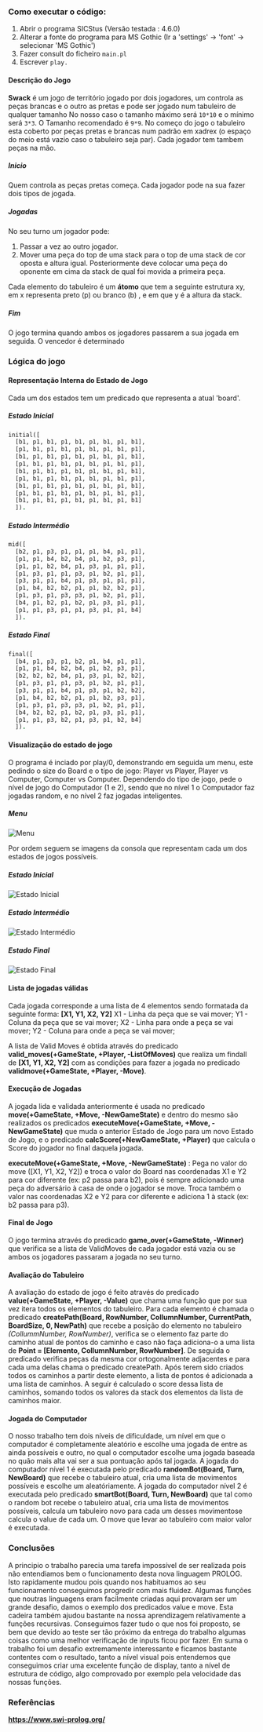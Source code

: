 ### Como executar o código:
1. Abrir o programa SICStus (Versão testada : 4.6.0)
2. Alterar a fonte do programa para MS Gothic (Ir a 'settings' -> 'font' -> selecionar 'MS Gothic')
3. Fazer consult do ficheiro `main.pl`
4. Escrever `play.`

#### Descrição do Jogo

**Swack** é um jogo de território jogado por dois jogadores, um controla as peças brancas e o outro as pretas e pode ser jogado num tabuleiro de qualquer tamanho 
No nosso caso o tamanho máximo será `10*10` e o mínimo será `3*3`.
O Tamanho recomendado é `9*9`.
No começo do jogo o tabuleiro esta coberto por peças pretas e brancas num padrão em xadrex (o espaço do meio está vazio caso o tabuleiro seja par). Cada jogador tem tambem peças na mão.

##### Inicio
Quem controla as peças pretas começa.
Cada jogador pode na sua fazer dois tipos de jogada.

##### Jogadas
No seu turno um jogador pode:
1. Passar a vez ao outro jogador.
2. Mover uma peça do top de uma stack para o top de uma stack de cor oposta e altura igual. 
Posteriormente deve colocar uma peça do oponente em cima da stack de qual foi movida a primeira peça.

Cada elemento do tabuleiro é um **átomo** que tem a seguinte estrutura xy, em x representa preto (p) ou branco (b) , e em que y é a altura da stack.

##### Fim
O jogo termina quando ambos os jogadores passarem a sua jogada em seguida. O vencedor é determinado

### Lógica do jogo

#### Representação Interna do Estado de Jogo

Cada um dos estados tem um predicado que representa a atual 'board'.
##### Estado Inicial
```prolog
initial([
  [b1, p1, b1, p1, b1, p1, b1, p1, b1],
  [p1, b1, p1, b1, p1, b1, p1, b1, p1],
  [b1, p1, b1, p1, b1, p1, b1, p1, b1],
  [p1, b1, p1, b1, p1, b1, p1, b1, p1],
  [b1, p1, b1, p1, b1, p1, b1, p1, b1],
  [p1, b1, p1, b1, p1, b1, p1, b1, p1],
  [b1, p1, b1, p1, b1, p1, b1, p1, b1],
  [p1, b1, p1, b1, p1, b1, p1, b1, p1],
  [b1, p1, b1, p1, b1, p1, b1, p1, b1]
  ]).
```


##### Estado Intermédio
```prolog
mid([
  [b2, p1, p3, p1, p1, p1, b4, p1, p1],
  [p1, p1, b4, b2, b4, p1, b2, p3, p1],
  [p1, p1, b2, b4, p1, p3, p1, p1, p1],
  [p1, p3, p1, p1, p3, p1, b2, p1, p1],
  [p3, p1, p1, b4, p1, p3, p1, p1, p1],
  [p1, b4, b2, b2, p1, p1, b2, b2, p1],
  [p1, p3, p1, p3, p3, p1, b2, p1, p1],
  [b4, p1, b2, p1, b2, p1, p3, p1, p1],
  [p1, p1, p3, p1, p1, p3, p1, p1, b4]
  ]).
```


##### Estado Final
```prolog
final([
  [b4, p1, p3, p1, b2, p1, b4, p1, p1],
  [p1, p1, b4, b2, b4, p1, b2, p3, p1],
  [b2, b2, b2, b4, p1, p3, p1, b2, b2],
  [p1, p3, p1, p1, p3, p1, b2, p1, p1],
  [p3, p1, p1, b4, p1, p3, p1, b2, b2],
  [p1, b4, b2, b2, p1, p1, b2, p3, p1],
  [p1, p3, p1, p3, p3, p1, b2, p1, p1],
  [b4, b2, b2, p1, b2, p1, p3, p1, p1],
  [p1, p1, p3, b2, p1, p3, p1, b2, b4]
  ]).
```
#### Visualização do estado de jogo
O programa é inciado por play/0, demonstrando em seguida um menu, este pedindo o size do Board e o tipo de jogo: Player vs Player, Player vs Computer, Computer vs Computer. Dependendo do tipo de jogo, pede o nível de jogo do Computador (1 e 2), sendo que no nível 1 o Computador faz jogadas random, e no nível 2 faz jogadas inteligentes.

##### Menu
![Menu](https://github.com/Deadrosas/PLOG-Project/blob/main/resources/menu.PNG)

Por ordem seguem se imagens da consola que representam cada um dos estados de jogos possíveis.

##### Estado Inicial
![Estado Inicial](https://github.com/Deadrosas/PLOG-Project/blob/main/resources/initial.PNG)
##### Estado Intermédio
![Estado Intermédio](https://github.com/Deadrosas/PLOG-Project/blob/main/resources/mid.PNG)
##### Estado Final
![Estado Final](https://github.com/Deadrosas/PLOG-Project/blob/main/resources/final.PNG)

#### Lista de jogadas válidas
Cada jogada corresponde a uma lista de 4 elementos sendo formatada da seguinte forma: **[X1, Y1, X2, Y2]**
X1 - Linha da peça que se vai mover;
Y1 - Coluna da peça que se vai mover;
X2 - Linha para onde a peça se vai mover;
Y2 - Coluna para onde a peça se vai mover;

A lista de Valid Moves é obtida através do predicado **valid_moves(+GameState, +Player, -ListOfMoves)** que realiza um findall de **[X1, Y1, X2, Y2]** 
com as condições para fazer a jogada no predicado **validmove(+GameState, +Player, -Move)**.

#### Execução de Jogadas
A jogada lida e validada anteriormente é usada no predicado **move(+GameState, +Move, -NewGameState)** e dentro do mesmo são realizados os predicados
**executeMove(+GameState, +Move, -NewGameState)** que muda o anterior Estado de Jogo para um novo Estado de Jogo, e o predicado **calcScore(+NewGameState, +Player)**
que calcula o Score do jogador no final daquela jogada.

**executeMove(+GameState, +Move, -NewGameState)** :
Pega no valor do move ([X1, Y1, X2, Y2]) e troca o valor do Board nas coordenadas X1 e Y2 para cor diferente (ex: p2 passa para b2), pois é sempre adicionado uma peça do adversário à casa de onde o jogador se move.
Troca também o valor nas coordenadas X2 e Y2 para cor diferente e adiciona 1 à stack (ex: b2 passa para p3).

#### Final de Jogo
O jogo termina através do predicado **game_over(+GameState, -Winner)** que verifica se a lista de ValidMoves de cada jogador está vazia ou se ambos os jogadores passaram a jogada no seu turno.

#### Avaliação do Tabuleiro
A avaliação do estado de jogo é feito através do predicado **value(+GameState, +Player, -Value)** que chama uma função que por sua vez itera todos os elementos do tabuleiro. Para cada elemento é chamada o predicado **createPath(Board, RowNumber, CollumnNumber, CurrentPath, BoardSize, 0, NewPath)** que recebe a posição do elemento no tabuleiro *(CollummNumber, RowNumber)*, verifica se o elemento faz parte do caminho atual de pontos do caminho e caso não faça adiciona-o a uma lista de **Point = [Elemento, CollumnNumber, RowNumber]**. De seguida o predicado verifica peças da mesma cor ortogonalmente adjacentes e para cada uma delas chama o predicado createPath. Após terem sido criados todos os caminhos a partir deste elemento, a lista de pontos é adicionada a uma lista de caminhos.
A seguir é calculado o score dessa lista de caminhos, somando todos os valores da stack dos elementos da lista de caminhos maior.

#### Jogada do Computador
O nosso trabalho tem dois níveis de dificuldade, um nível em que o computador é completamente aleatório e escolhe uma jogada de entre as ainda possíveis e outro, no qual o computador escolhe uma jogada baseada no quão mais alta vai ser a sua pontuação após tal jogada.
A jogada do computador nível 1 é executada pelo predicado **randomBot(Board, Turn, NewBoard)** que recebe o tabuleiro atual, cria uma lista de movimentos possíveis e escolhe um aleatóriamente.
A jogada do computador nível 2 é executada pelo predicado **smartBot(Board, Turn, NewBoard)** que tal como o random bot recebe o tabuleiro atual, cria uma lista de movimentos possíveis, calcula um tabuleiro novo para cada um desses movimentose calcula o value de cada um. O move que levar ao tabuleiro com maior valor é executada.

### Conclusões
A principio o trabalho parecia uma tarefa impossível de ser realizada pois não entendiamos bem o funcionamento desta nova linguagem PROLOG. Isto rapidamente mudou pois quando nos habituamos ao seu funcionamento conseguimos progredir com mais fluidez. Algumas funções que noutras linguagens eram facilmente criadas aqui provaram ser um grande desafio, damos o exemplo dos predicados value e move.
Esta cadeira também ajudou bastante na nossa aprendizagem relativamente a funções recursivas.
Conseguimos fazer tudo o que nos foi proposto, se bem que devido ao teste ser tão próximo da entrega do trabalho algumas coisas como uma melhor verificação de inputs ficou por fazer.
Em suma o trabalho foi um desafio extremamente interessante e ficamos bastante contentes com o resultado, tanto a nível visual pois entendemos que conseguimos criar uma excelente função de display, tanto a nível de estrutura de código, algo comprovado por exemplo pela velocidade das nossas funções.


### Referências
**https://www.swi-prolog.org/**
